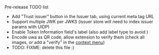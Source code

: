 Pre-release TODO list

* Add "Trust issuer" button in the Issuer tab, using current meta tag URL
* Support multiple JWK per JWKS (issuer store will need to index issuer params with UIDP)
* Enable Token Information field's label (also add label type to avoid )
* Encode uwa as QR code; allow extension to verify them (check all images, or add a "verify" in the [context menu](https://developer.chrome.com/docs/extensions/reference/contextMenus/))
* TODO: FIXME: delete this file :)